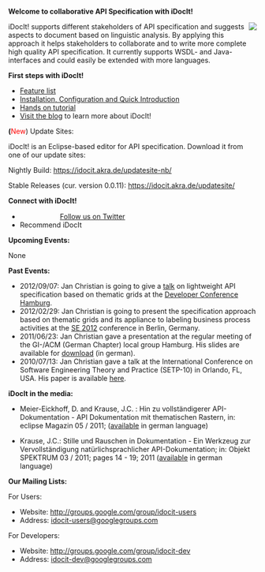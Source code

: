 **Welcome to collaborative API Specification with iDocIt!**

<img src='http://idocit.googlecode.com/svn/images/idocit_stakeholders_thumb.png' align='right' />
iDocIt! supports different stakeholders of API specification and suggests aspects to document based on linguistic analysis. By applying this approach it helps stakeholders to collaborate and to write more complete high quality API specification. It currently supports WSDL- and Java-interfaces and could easily be extended with more languages.

**First steps with iDocIt!**
  * [Feature list](Features.md)
  * [Installation, Configuration and Quick Introduction](InstallationAndConfiguration.md)
  * [Hands on tutorial](HandsOnTutorial1.md)
  * <a href='http://idocit.blogspot.com/'>Visit the blog</a>  to learn more about iDocIt!

**(**<font color='#FF0000'>New</font>) Update Sites:

iDocIt! is an Eclipse-based editor for API specification.  Download it from one of our update sites:

Nightly Build: https://idocit.akra.de/updatesite-nb/

Stable Releases (cur. version 0.0.11): https://idocit.akra.de/updatesite/

**Connect with iDocIt!**
  * <img src='http://idocit.googlecode.com/svn/images/twitter-logo.png' width='81' height='15' /><a href='http://twitter.com/iDocIt'>Follow us on Twitter</a>
  * Recommend iDocIt 

**Upcoming Events:**

None

**Past Events:**

  * 2012/09/07: Jan Christian is going to give a [talk](http://www.developer-conference-hh.de/vortraege-2012/#Leichtgewichtige%20API-Dokumentation%3Cbr/%3E%20%E2%80%93%20Ein%20Paradoxon?) on lightweight API specification based on thematic grids at the [Developer Conference Hamburg](http://www.developer-conference-hh.de/).
  * 2012/02/29: Jan Christian is going to present the specification approach based on thematic grids and its appliance to labeling business process activities at the [SE 2012](http://se2012.swt.tu-berlin.de/doksym.html) conference in Berlin, Germany.
  * 2011/06/23: Jan Christian gave a presentation at the regular meeting of the GI-/ACM (German Chapter) local group Hamburg. His slides are available for [download](http://www.hbt.de/fileadmin/media/GI_250_API_Dokumentationen.pdf) (in german).
  * 2010/07/13: Jan Christian gave a talk at the International Conference on Software Engineering Theory and Practice (SETP-10) in Orlando, FL, USA. His paper is available [here](http://nats-www.informatik.uni-hamburg.de/pub/User/JanChristianKrause/SETP-10-Pub.pdf).

**iDocIt in the media:**

  * Meier-Eickhoff, D. and Krause, J.C. : Hin zu vollständigerer API-Dokumentation - API Dokumentation mit thematischen Rastern, in: eclipse Magazin 05 / 2011; ([available](http://it-republik.de/jaxenter/eclipse-magazin-ausgaben/Indigo-000460.html) in german language)

  * Krause, J.C.: Stille und Rauschen in Dokumentation - Ein Werkzeug zur Vervollständigung natürlichsprachlicher API-Dokumentation; in: Objekt SPEKTRUM 03 / 2011; pages 14 - 19; 2011 ([available](http://www.sigs-datacom.de/fachzeitschriften/objektspektrum/archiv/artikelansicht.html?show=2885) in german language)

**Our Mailing Lists:**

For Users:
  * Website: http://groups.google.com/group/idocit-users
  * Address: idocit-users@googlegroups.com

For Developers:
  * Website: http://groups.google.com/group/idocit-dev
  * Address: idocit-dev@googlegroups.com